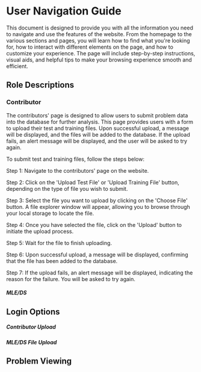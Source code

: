 # User Navigation Guide
This document is designed to provide you with all the information you need to navigate and use the features of the website. From the homepage to the various sections and pages, you will learn how to find what you're looking for, how to interact with different elements on the page, and how to customize your experience. The page will include step-by-step instructions, visual aids, and helpful tips to make your browsing experience smooth and efficient.
## Role Descriptions


### Contributor 
The contributors' page is designed to allow users to submit problem data into the database for further analysis. This page provides users with a form to upload their test and training files. Upon successful upload, a message will be displayed, and the files will be added to the database. If the upload fails, an alert message will be displayed, and the user will be asked to try again.

To submit test and training files, follow the steps below:

Step 1: Navigate to the contributors' page on the website.

Step 2: Click on the 'Upload Test File' or 'Upload Training File' button, depending on the type of file you wish to submit.

Step 3: Select the file you want to upload by clicking on the 'Choose File' button. A file explorer window will appear, allowing you to browse through your local storage to locate the file.

Step 4: Once you have selected the file, click on the 'Upload' button to initiate the upload process.

Step 5: Wait for the file to finish uploading. 

Step 6: Upon successful upload, a message will be displayed, confirming that the file has been added to the database.

Step 7: If the upload fails, an alert message will be displayed, indicating the reason for the failure. You will be asked to try again.

##### MLE/DS


## Login Options 


##### Contributor Upload 

##### MLE/DS File Upload 

## Problem Viewing 


